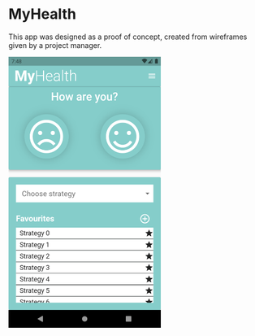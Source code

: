 # MyHealth
This app was designed as a proof of concept, created from wireframes given by a project manager.

<img src="Images/Home.png" alt="Home Page" width="300"/>

